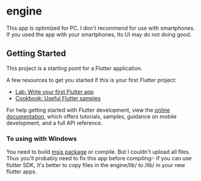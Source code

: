 # engine

This app is optimized for PC. I don't recommend for use with smartphones. If you used the app with your smartphones, Its UI may do not doing good.

## Getting Started

This project is a starting point for a Flutter application.

A few resources to get you started if this is your first Flutter project:

- [Lab: Write your first Flutter app](https://docs.flutter.dev/get-started/codelab)
- [Cookbook: Useful Flutter samples](https://docs.flutter.dev/cookbook)

For help getting started with Flutter development, view the
[online documentation](https://docs.flutter.dev/), which offers tutorials,
samples, guidance on mobile development, and a full API reference.

### To using with Windows
You need to build [msix package](https://pub.dev/packages/msix) or compile. But I couldn't upload all files. Thus you'll probably need to fix this app before compiling💦
If you can use flutter SDK, It's better to copy files in the engine/lib/ to /lib/ in your new flutter apps.
